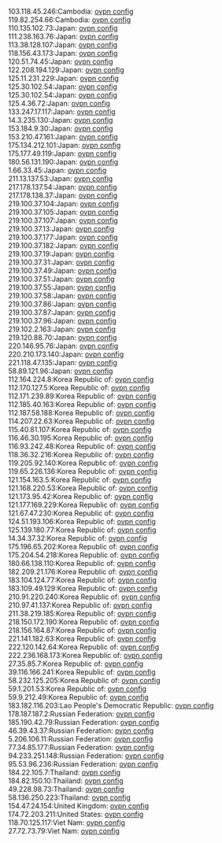 103.118.45.246:Cambodia: [ovpn config](vpn/103_118_45_246.ovpn)  
119.82.254.66:Cambodia: [ovpn config](vpn/119_82_254_66.ovpn)  
110.135.102.73:Japan: [ovpn config](vpn/110_135_102_73.ovpn)  
111.238.163.76:Japan: [ovpn config](vpn/111_238_163_76.ovpn)  
113.38.128.107:Japan: [ovpn config](vpn/113_38_128_107.ovpn)  
118.156.43.173:Japan: [ovpn config](vpn/118_156_43_173.ovpn)  
120.51.74.45:Japan: [ovpn config](vpn/120_51_74_45.ovpn)  
122.208.194.129:Japan: [ovpn config](vpn/122_208_194_129.ovpn)  
125.11.231.229:Japan: [ovpn config](vpn/125_11_231_229.ovpn)  
125.30.102.54:Japan: [ovpn config](vpn/125_30_102_54.ovpn)  
125.30.102.54:Japan: [ovpn config](vpn/125_30_102_54.ovpn)  
125.4.36.72:Japan: [ovpn config](vpn/125_4_36_72.ovpn)  
133.247.17.117:Japan: [ovpn config](vpn/133_247_17_117.ovpn)  
14.3.235.130:Japan: [ovpn config](vpn/14_3_235_130.ovpn)  
153.184.9.30:Japan: [ovpn config](vpn/153_184_9_30.ovpn)  
153.210.47.161:Japan: [ovpn config](vpn/153_210_47_161.ovpn)  
175.134.212.101:Japan: [ovpn config](vpn/175_134_212_101.ovpn)  
175.177.49.119:Japan: [ovpn config](vpn/175_177_49_119.ovpn)  
180.56.131.190:Japan: [ovpn config](vpn/180_56_131_190.ovpn)  
1.66.33.45:Japan: [ovpn config](vpn/1_66_33_45.ovpn)  
211.13.137.53:Japan: [ovpn config](vpn/211_13_137_53.ovpn)  
217.178.137.54:Japan: [ovpn config](vpn/217_178_137_54.ovpn)  
217.178.138.37:Japan: [ovpn config](vpn/217_178_138_37.ovpn)  
219.100.37.104:Japan: [ovpn config](vpn/219_100_37_104.ovpn)  
219.100.37.105:Japan: [ovpn config](vpn/219_100_37_105.ovpn)  
219.100.37.107:Japan: [ovpn config](vpn/219_100_37_107.ovpn)  
219.100.37.13:Japan: [ovpn config](vpn/219_100_37_13.ovpn)  
219.100.37.177:Japan: [ovpn config](vpn/219_100_37_177.ovpn)  
219.100.37.182:Japan: [ovpn config](vpn/219_100_37_182.ovpn)  
219.100.37.19:Japan: [ovpn config](vpn/219_100_37_19.ovpn)  
219.100.37.31:Japan: [ovpn config](vpn/219_100_37_31.ovpn)  
219.100.37.49:Japan: [ovpn config](vpn/219_100_37_49.ovpn)  
219.100.37.51:Japan: [ovpn config](vpn/219_100_37_51.ovpn)  
219.100.37.55:Japan: [ovpn config](vpn/219_100_37_55.ovpn)  
219.100.37.58:Japan: [ovpn config](vpn/219_100_37_58.ovpn)  
219.100.37.86:Japan: [ovpn config](vpn/219_100_37_86.ovpn)  
219.100.37.87:Japan: [ovpn config](vpn/219_100_37_87.ovpn)  
219.100.37.96:Japan: [ovpn config](vpn/219_100_37_96.ovpn)  
219.102.2.163:Japan: [ovpn config](vpn/219_102_2_163.ovpn)  
219.120.88.70:Japan: [ovpn config](vpn/219_120_88_70.ovpn)  
220.146.95.76:Japan: [ovpn config](vpn/220_146_95_76.ovpn)  
220.210.173.140:Japan: [ovpn config](vpn/220_210_173_140.ovpn)  
221.118.47.135:Japan: [ovpn config](vpn/221_118_47_135.ovpn)  
58.89.121.96:Japan: [ovpn config](vpn/58_89_121_96.ovpn)  
112.164.224.8:Korea Republic of: [ovpn config](vpn/112_164_224_8.ovpn)  
112.170.127.5:Korea Republic of: [ovpn config](vpn/112_170_127_5.ovpn)  
112.171.239.89:Korea Republic of: [ovpn config](vpn/112_171_239_89.ovpn)  
112.185.40.163:Korea Republic of: [ovpn config](vpn/112_185_40_163.ovpn)  
112.187.58.188:Korea Republic of: [ovpn config](vpn/112_187_58_188.ovpn)  
114.207.22.63:Korea Republic of: [ovpn config](vpn/114_207_22_63.ovpn)  
115.40.81.107:Korea Republic of: [ovpn config](vpn/115_40_81_107.ovpn)  
116.46.30.195:Korea Republic of: [ovpn config](vpn/116_46_30_195.ovpn)  
116.93.242.48:Korea Republic of: [ovpn config](vpn/116_93_242_48.ovpn)  
118.36.32.216:Korea Republic of: [ovpn config](vpn/118_36_32_216.ovpn)  
119.205.92.140:Korea Republic of: [ovpn config](vpn/119_205_92_140.ovpn)  
119.65.226.136:Korea Republic of: [ovpn config](vpn/119_65_226_136.ovpn)  
121.154.163.5:Korea Republic of: [ovpn config](vpn/121_154_163_5.ovpn)  
121.168.220.53:Korea Republic of: [ovpn config](vpn/121_168_220_53.ovpn)  
121.173.95.42:Korea Republic of: [ovpn config](vpn/121_173_95_42.ovpn)  
121.177.169.229:Korea Republic of: [ovpn config](vpn/121_177_169_229.ovpn)  
121.67.47.230:Korea Republic of: [ovpn config](vpn/121_67_47_230.ovpn)  
124.51.193.106:Korea Republic of: [ovpn config](vpn/124_51_193_106.ovpn)  
125.139.180.77:Korea Republic of: [ovpn config](vpn/125_139_180_77.ovpn)  
14.34.37.32:Korea Republic of: [ovpn config](vpn/14_34_37_32.ovpn)  
175.196.65.202:Korea Republic of: [ovpn config](vpn/175_196_65_202.ovpn)  
175.204.54.218:Korea Republic of: [ovpn config](vpn/175_204_54_218.ovpn)  
180.66.138.110:Korea Republic of: [ovpn config](vpn/180_66_138_110.ovpn)  
182.209.21.176:Korea Republic of: [ovpn config](vpn/182_209_21_176.ovpn)  
183.104.124.77:Korea Republic of: [ovpn config](vpn/183_104_124_77.ovpn)  
183.109.49.129:Korea Republic of: [ovpn config](vpn/183_109_49_129.ovpn)  
210.91.220.240:Korea Republic of: [ovpn config](vpn/210_91_220_240.ovpn)  
210.97.41.137:Korea Republic of: [ovpn config](vpn/210_97_41_137.ovpn)  
211.38.219.185:Korea Republic of: [ovpn config](vpn/211_38_219_185.ovpn)  
218.150.172.190:Korea Republic of: [ovpn config](vpn/218_150_172_190.ovpn)  
218.156.164.87:Korea Republic of: [ovpn config](vpn/218_156_164_87.ovpn)  
221.141.182.63:Korea Republic of: [ovpn config](vpn/221_141_182_63.ovpn)  
222.120.142.64:Korea Republic of: [ovpn config](vpn/222_120_142_64.ovpn)  
222.236.168.173:Korea Republic of: [ovpn config](vpn/222_236_168_173.ovpn)  
27.35.85.7:Korea Republic of: [ovpn config](vpn/27_35_85_7.ovpn)  
39.116.166.241:Korea Republic of: [ovpn config](vpn/39_116_166_241.ovpn)  
58.232.125.205:Korea Republic of: [ovpn config](vpn/58_232_125_205.ovpn)  
59.1.201.53:Korea Republic of: [ovpn config](vpn/59_1_201_53.ovpn)  
59.9.212.49:Korea Republic of: [ovpn config](vpn/59_9_212_49.ovpn)  
183.182.116.203:Lao People's Democratic Republic: [ovpn config](vpn/183_182_116_203.ovpn)  
178.187.187.2:Russian Federation: [ovpn config](vpn/178_187_187_2.ovpn)  
185.190.42.79:Russian Federation: [ovpn config](vpn/185_190_42_79.ovpn)  
46.39.43.37:Russian Federation: [ovpn config](vpn/46_39_43_37.ovpn)  
5.206.106.11:Russian Federation: [ovpn config](vpn/5_206_106_11.ovpn)  
77.34.85.177:Russian Federation: [ovpn config](vpn/77_34_85_177.ovpn)  
94.233.251.148:Russian Federation: [ovpn config](vpn/94_233_251_148.ovpn)  
95.53.96.236:Russian Federation: [ovpn config](vpn/95_53_96_236.ovpn)  
184.22.105.7:Thailand: [ovpn config](vpn/184_22_105_7.ovpn)  
184.82.150.10:Thailand: [ovpn config](vpn/184_82_150_10.ovpn)  
49.228.98.73:Thailand: [ovpn config](vpn/49_228_98_73.ovpn)  
58.136.250.223:Thailand: [ovpn config](vpn/58_136_250_223.ovpn)  
154.47.24.154:United Kingdom: [ovpn config](vpn/154_47_24_154.ovpn)  
174.72.203.211:United States: [ovpn config](vpn/174_72_203_211.ovpn)  
118.70.125.117:Viet Nam: [ovpn config](vpn/118_70_125_117.ovpn)  
27.72.73.79:Viet Nam: [ovpn config](vpn/27_72_73_79.ovpn)  
